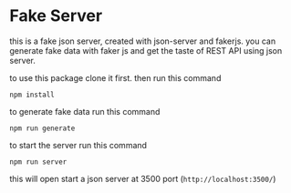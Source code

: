 # Fake Server

this is a fake json server, created with json-server and fakerjs. you can generate fake data with faker js and get the taste of REST API using json server.

to use this package clone it first. then run this command

```shell
npm install
```

to generate fake data run this command

```shell
npm run generate
```

to start the server run this command

```shell
npm run server
```

this will open start a json server at 3500 port (`http://localhost:3500/`)

